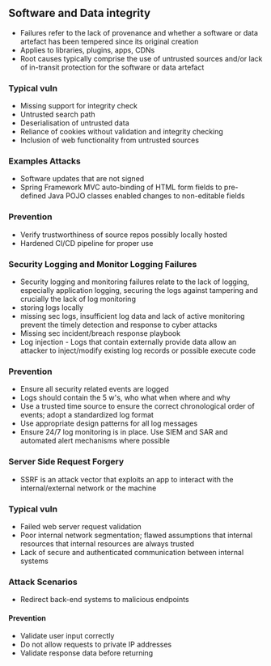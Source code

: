 ## Software and Data integrity

- Failures refer to the lack of provenance and whether a software or data artefact has been tempered since its original creation
- Applies to libraries, plugins, apps, CDNs
- Root causes typically comprise the use of untrusted sources and/or lack of in-transit protection for the software or data artefact

### Typical vuln

- Missing support for integrity check
- Untrusted search path
- Deserialisation of untrusted data
- Reliance of cookies without validation and integrity checking
- Inclusion of web functionality from untrusted sources

### Examples Attacks

- Software updates that are not signed
- Spring Framework MVC auto-binding of HTML form fields to pre-defined Java POJO classes enabled changes to non-editable fields

### Prevention

- Verify trustworthiness of source repos possibly locally hosted
- Hardened CI/CD pipeline for proper use


### Security Logging and Monitor Logging Failures

- Security logging and monitoring failures relate to the lack of logging, especially application logging, securing the logs against tampering and crucially the lack of log monitoring
- storing logs locally
- missing sec logs, insufficient log data and lack of active monitoring prevent the timely detection and response to cyber attacks
- Missing sec incident/breach response playbook
- Log injection - Logs that contain externally provide data allow an attacker to inject/modify existing log records or possible execute code

### Prevention

- Ensure all security related events are logged
- Logs should contain the 5 w's, who what when where and why
- Use a trusted time source to ensure the correct chronological order of events; adopt a standardized log format
- Use appropriate design patterns for all log messages
- Ensure 24/7 log monitoring is in place. Use SIEM and SAR and automated alert mechanisms where possible


### Server Side Request Forgery

- SSRF is an attack vector that exploits an app to interact with the internal/external network or the machine

### Typical vuln

- Failed web server request validation
- Poor internal network segmentation; flawed assumptions that internal resources that internal resources are always trusted
- Lack of secure and authenticated communication between internal systems

### Attack Scenarios

- Redirect back-end systems to malicious endpoints

#### Prevention

- Validate user input correctly
- Do not allow requests to private IP addresses
- Validate response data before returning